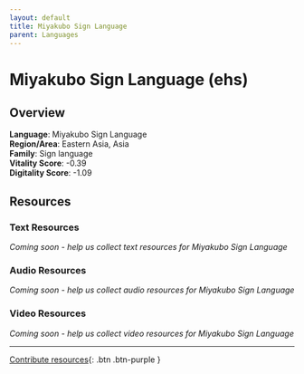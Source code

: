 ```yaml
---
layout: default
title: Miyakubo Sign Language
parent: Languages
---
```


# Miyakubo Sign Language (ehs)

## Overview

**Language**: Miyakubo Sign Language  
**Region/Area**: Eastern Asia, Asia  
**Family**: Sign language  
**Vitality Score**: -0.39  
**Digitality Score**: -1.09  

## Resources

### Text Resources
*Coming soon - help us collect text resources for Miyakubo Sign Language*

### Audio Resources
*Coming soon - help us collect audio resources for Miyakubo Sign Language*

### Video Resources
*Coming soon - help us collect video resources for Miyakubo Sign Language*

---

[Contribute resources](https://fairtrain.github.io/){: .btn .btn-purple }
